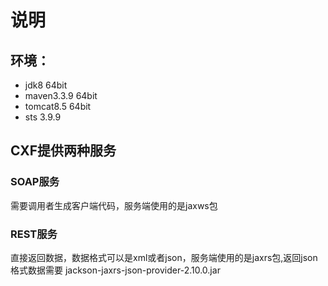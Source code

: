 # 说明
## 环境：
- jdk8 64bit
- maven3.3.9 64bit
- tomcat8.5 64bit
- sts 3.9.9 

## CXF提供两种服务
### SOAP服务
需要调用者生成客户端代码，服务端使用的是jaxws包
### REST服务
直接返回数据，数据格式可以是xml或者json，服务端使用的是jaxrs包,返回json格式数据需要 jackson-jaxrs-json-provider-2.10.0.jar
